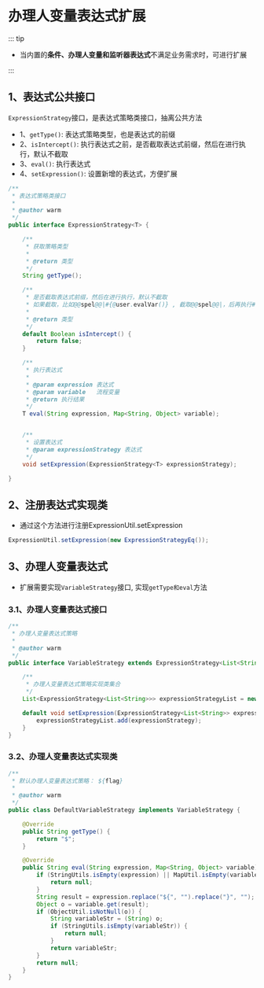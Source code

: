 # 办理人变量表达式扩展
::: tip
- 当内置的**条件、办理人变量和监听器表达式**不满足业务需求时，可进行扩展

:::

## 1、表达式公共接口
`ExpressionStrategy`接口，是表达式策略类接口，抽离公共方法

- 1、`getType()`: 表达式策略类型，也是表达式的前缀
- 2、`isIntercept()`: 执行表达式之前，是否截取表达式前缀，然后在进行执行，默认不截取
- 3、`eval()`: 执行表达式
- 4、`setExpression()`: 设置新增的表达式，方便扩展

```java
/**
 * 表达式策略类接口
 *
 * @author warm
 */
public interface ExpressionStrategy<T> {

    /**
     * 获取策略类型
     *
     * @return 类型
     */
    String getType();

    /**
     * 是否截取表达式前缀，然后在进行执行，默认不截取
     * 如果截取，比如@@spel@@|#{@user.evalVar()} , 截取@@spel@@|，后再执行#{@user.evalVar()}解析
     *
     * @return 类型
     */
    default Boolean isIntercept() {
        return false;
    }

    /**
     * 执行表达式
     *
     * @param expression 表达式
     * @param variable   流程变量
     * @return 执行结果
     */
    T eval(String expression, Map<String, Object> variable);


    /**
     * 设置表达式
     * @param expressionStrategy 表达式
     */
    void setExpression(ExpressionStrategy<T> expressionStrategy);

}
```

## 2、注册表达式实现类
- 通过这个方法进行注册ExpressionUtil.setExpression

```java
ExpressionUtil.setExpression(new ExpressionStrategyEq());
```


## 3、办理人变量表达式

- 扩展需要实现`VariableStrategy`接口, 实现`getType和eval`方法

### 3.1、办理人变量表达式接口
```java
/**
 * 办理人变量表达式策略
 *
 * @author warm
 */
public interface VariableStrategy extends ExpressionStrategy<List<String>> {

    /**
     * 办理人变量表达式策略实现类集合
     */
    List<ExpressionStrategy<List<String>>> expressionStrategyList = new ArrayList<>();

    default void setExpression(ExpressionStrategy<List<String>> expressionStrategy) {
        expressionStrategyList.add(expressionStrategy);
    }
}
```

### 3.2、办理人变量表达式实现类

```java
/**
 * 默认办理人变量表达式策略： ${flag}
 *
 * @author warm
 */
public class DefaultVariableStrategy implements VariableStrategy {

    @Override
    public String getType() {
        return "$";
    }

    @Override
    public String eval(String expression, Map<String, Object> variable) {
        if (StringUtils.isEmpty(expression) || MapUtil.isEmpty(variable)) {
            return null;
        }
        String result = expression.replace("${", "").replace("}", "");
        Object o = variable.get(result);
        if (ObjectUtil.isNotNull(o)) {
            String variableStr = (String) o;
            if (StringUtils.isEmpty(variableStr)) {
                return null;
            }
            return variableStr;
        }
        return null;
    }
}
```
